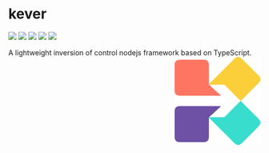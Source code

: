 # kever

[![](https://img.shields.io/travis/keverjs/kever/master)](https://travis-ci.org/keverjs/kever)
![](https://img.shields.io/npm/v/@kever/core)
![](https://img.shields.io/github/languages/code-size/keverjs/kever)
![](https://img.shields.io/npm/l/keverjs)
![](https://img.shields.io/npm/dm/@kever/core)

A lightweight inversion of control nodejs framework based on TypeScript.
<img src="./public/logo.png" align=right />
